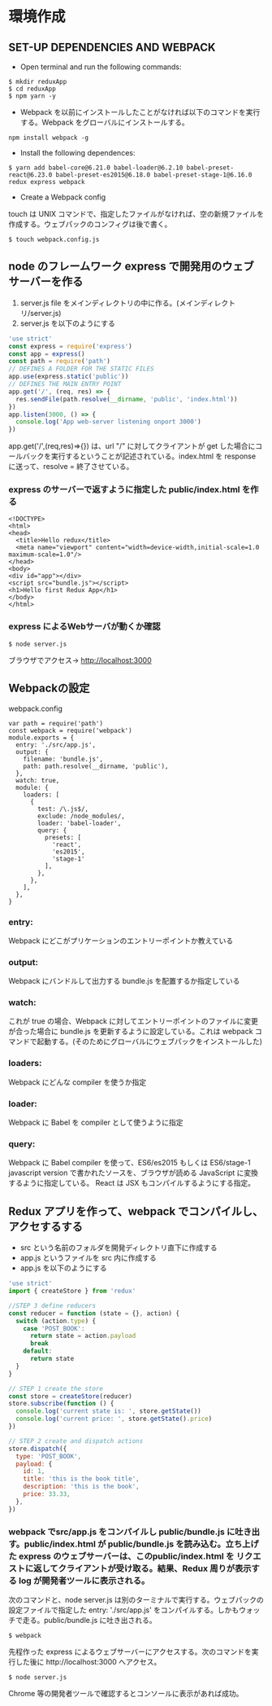 # 環境作成

## SET-UP DEPENDENCIES AND WEBPACK

* Open terminal and run the following commands:

```
$ mkdir reduxApp
$ cd reduxApp
$ npm yarn -y
```

* Webpack を以前にインストールしたことがなければ以下のコマンドを実行する。Webpack をグローバルにインストールする。

```
npm install webpack -g
```

* Install the following dependences:

```
$ yarn add babel-core@6.21.0 babel-loader@6.2.10 babel-preset-react@6.23.0 babel-preset-es2015@6.18.0 babel-preset-stage-1@6.16.0 redux express webpack
```

* Create a Webpack config

touch は UNIX コマンドで、指定したファイルがなければ、空の新規ファイルを作成する。ウェブパックのコンフィグは後で書く。

```
$ touch webpack.config.js
```

## node のフレームワーク express で開発用のウェブサーバーを作る

1. server.js file をメインディレクトリの中に作る。\(メインディレクトリ/server.js\)
2. server.js を以下のようにする

```js
'use strict'
const express = require('express')
const app = express()
const path = require('path')
// DEFINES A FOLDER FOR THE STATIC FILES
app.use(express.static('public'))
// DEFINES THE MAIN ENTRY POINT
app.get('/', (req, res) => {
  res.sendFile(path.resolve(__dirname, 'public', 'index.html'))
})
app.listen(3000, () => {
  console.log('App web-server listening onport 3000')
})
```

app.get\('/',\(req,res\)=&gt;{}\) は、url "/" に対してクライアントが get した場合にコールバックを実行するということが記述されている。index.html を response に送って、resolve = 終了させている。

### express のサーバーで返すように指定した public/index.html を作る

```
<!DOCTYPE>
<html>
<head>
  <title>Hello redux</title>
  <meta name="viewport" content="width=device-width,initial-scale=1.0 maximum-scale=1.0"/>
</head>
<body>
<div id="app"></div>
<script src="bundle.js"></script>
<h1>Hello first Redux App</h1>
</body>
</html>
```

### express によるWebサーバが動くか確認

`$ node server.js`

ブラウザでアクセス→ [http://localhost:3000](http://localhost:3000)

## Webpackの設定

webpack.config

```
var path = require('path')
const webpack = require('webpack')
module.exports = {
  entry: './src/app.js',
  output: {
    filename: 'bundle.js',
    path: path.resolve(__dirname, 'public'),
  },
  watch: true,
  module: {
    loaders: [
      {
        test: /\.js$/,
        exclude: /node_modules/,
        loader: 'babel-loader',
        query: {
          presets: [
            'react',
            'es2015',
            'stage-1'
          ],
        },
      },
    ],
  },
}
```

### entry:

Webpack にどこがプリケーションのエントリーポイントか教えている

### output:

Webpack にバンドルして出力する bundle.js を配置するか指定している

### watch:

これが true の場合、Webpack に対してエントリーポイントのファイルに変更が合った場合に bundle.js を更新するように設定している。これは webpack コマンドで起動する。\(そのためにグローバルにウェブパックをインストールした\)

### loaders:

Webpack にどんな compiler を使うか指定

### loader:

Webpack に Babel を compiler として使うように指定

### query:

Webpack に Babel compiler を使って、ES6/es2015 もしくは ES6/stage-1 javascript version で書かれたソースを、ブラウザが読める JavaScript に変換するように指定している。 React は JSX もコンパイルするようにする指定。

## Redux アプリを作って、webpack でコンパイルし、アクセするする

* src という名前のフォルダを開発ディレクトリ直下に作成する
* app.js というファイルを src 内に作成する
* app.js を以下のようにする

```js
'use strict'
import { createStore } from 'redux'

//STEP 3 define reducers
const reducer = function (state = {}, action) {
  switch (action.type) {
    case 'POST_BOOK':
      return state = action.payload
      break
    default:
      return state
  }
}

// STEP 1 create the store
const store = createStore(reducer)
store.subscribe(function () {
  console.log('current state is: ', store.getState())
  console.log('current price: ', store.getState().price)
})

// STEP 2 create and dispatch actions
store.dispatch({
  type: 'POST_BOOK',
  payload: {
    id: 1,
    title: 'this is the book title',
    description: 'this is the book',
    price: 33.33,
  },
})
```

### webpack でsrc/app.js をコンパイルし public/bundle.js に吐き出す。public/index.html が public/bundle.js を読み込む。立ち上げた express のウェブサーバーは、このpublic/index.html を リクエストに返してクライアントが受け取る。結果、Redux 周りが表示する log が開発者ツールに表示される。

次のコマンドと、node server.js は別のターミナルで実行する。ウェブパックの設定ファイルで指定した entry: './src/app.js' をコンパイルする。しかもウォッチで走る。public/bundle.js に吐き出される。

```
$ webpack
```

先程作った express によるウェブサーバーにアクセスする。次のコマンドを実行した後に http://localhost:3000 へアクセス。

```
$ node server.js
```

Chrome 等の開発者ツールで確認するとコンソールに表示があれば成功。



